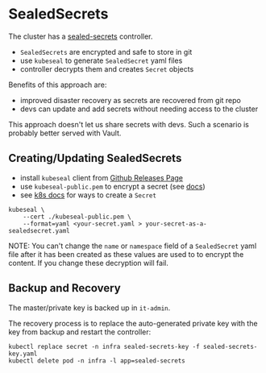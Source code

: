 
SealedSecrets
=============

The cluster has a [sealed-secrets](https://github.com/bitnami-labs/sealed-secrets) controller.

- `SealedSecrets` are encrypted and safe to store in git
- use `kubeseal` to generate `SealedSecret` yaml files
- controller decrypts them and creates `Secret` objects

Benefits of this approach are:

- improved disaster recovery as secrets are recovered from git repo
- devs can update and add secrets without needing access to the cluster

This approach doesn't let us share secrets with devs.
Such a scenario is probably better served with Vault.

## Creating/Updating SealedSecrets

- install `kubeseal` client from [Github Releases Page](https://github.com/bitnami-labs/sealed-secrets/releases)
- use `kubeseal-public.pem` to encrypt a secret (see [docs](https://github.com/bitnami-labs/sealed-secrets#usage))
- see [k8s docs](https://kubernetes.io/docs/tasks/configmap-secret/managing-secret-using-kubectl/#create-a-secret) for ways to create a `Secret`

```
kubeseal \
    --cert ./kubeseal-public.pem \
    --format=yaml <your-secret.yaml > your-secret-as-a-sealedsecret.yaml
```

NOTE: You can't change the `name` or `namespace` field of a `SealedSecret` yaml file after it has been created as these values are used to to encrypt the content. If you change these decryption will fail.

## Backup and Recovery

The master/private key is backed up in `it-admin`.

The recovery process is to replace the auto-generated private key with the key from backup and restart the controller:

```
kubectl replace secret -n infra sealed-secrets-key -f sealed-secrets-key.yaml
kubectl delete pod -n infra -l app=sealed-secrets
```
